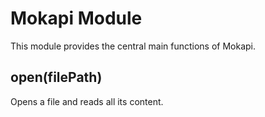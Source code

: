 # Mokapi Module

This module provides the central main functions of Mokapi.

## open(filePath)

Opens a file and reads all its content.

